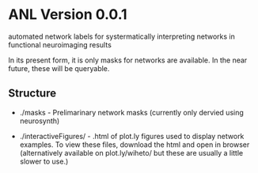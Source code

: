 # ANL Version 0.0.1

automated network labels for systermatically interpreting networks in functional neuroimaging results 

In its present form, it is only masks for networks are available. In the near future, these will be queryable.  

## Structure

- ./masks - Prelimarinary network masks (currently only dervied using neurosynth) 

- ./interactiveFigures/ - .html of plot.ly figures used to display network examples. To view these files, download the html and open in browser (alternatively available on plot.ly/wiheto/ but these are usually a little slower to use.)

